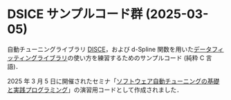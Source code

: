 # DSICE サンプルコード群 (2025-03-05)

自動チューニングライブラリ [DISCE](https://github.com/Kogakuin-HPCL/DSICE)，および d-Spline 関数を用いた[データフィッティングライブラリ](https://github.com/Kogakuin-HPCL/d-Spline-Fittings)の使い方を練習するためのサンプルコード (純粋 C 言語)．

2025 年 3 月 5 日に開催されたセミナ「[ソフトウェア自動チューニングの基礎と実践プログラミング](https://www.j-techno.co.jp/seminar/seminar-67379/)」の演習用コードとして作成されました．
